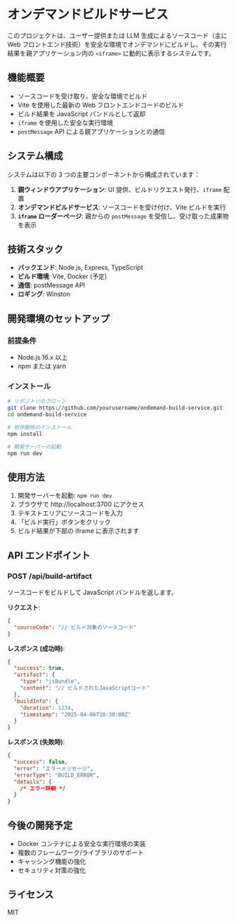 # オンデマンドビルドサービス

このプロジェクトは、ユーザー提供または LLM 生成によるソースコード（主に Web フロントエンド技術）を安全な環境でオンデマンドにビルドし、その実行結果を親アプリケーション内の `<iframe>` に動的に表示するシステムです。

## 機能概要

- ソースコードを受け取り、安全な環境でビルド
- Vite を使用した最新の Web フロントエンドコードのビルド
- ビルド結果を JavaScript バンドルとして返却
- `iframe` を使用した安全な実行環境
- `postMessage` API による親アプリケーションとの通信

## システム構成

システムは以下の 3 つの主要コンポーネントから構成されています：

1. **親ウィンドウアプリケーション**: UI 提供、ビルドリクエスト発行、`iframe` 配置
2. **オンデマンドビルドサービス**: ソースコードを受け付け、Vite ビルドを実行
3. **`iframe` ローダーページ**: 親からの `postMessage` を受信し、受け取った成果物を表示

## 技術スタック

- **バックエンド**: Node.js, Express, TypeScript
- **ビルド環境**: Vite, Docker (予定)
- **通信**: postMessage API
- **ロギング**: Winston

## 開発環境のセットアップ

### 前提条件

- Node.js 16.x 以上
- npm または yarn

### インストール

```bash
# リポジトリのクローン
git clone https://github.com/yourusername/ondemand-build-service.git
cd ondemand-build-service

# 依存関係のインストール
npm install

# 開発サーバーの起動
npm run dev
```

## 使用方法

1. 開発サーバーを起動: `npm run dev`
2. ブラウザで http://localhost:3700 にアクセス
3. テキストエリアにソースコードを入力
4. 「ビルド実行」ボタンをクリック
5. ビルド結果が下部の iframe に表示されます

## API エンドポイント

### POST /api/build-artifact

ソースコードをビルドして JavaScript バンドルを返します。

**リクエスト**:

```json
{
  "sourceCode": "// ビルド対象のソースコード"
}
```

**レスポンス (成功時)**:

```json
{
  "success": true,
  "artifact": {
    "type": "jsBundle",
    "content": "// ビルドされたJavaScriptコード"
  },
  "buildInfo": {
    "duration": 1234,
    "timestamp": "2025-04-06T10:30:00Z"
  }
}
```

**レスポンス (失敗時)**:

```json
{
  "success": false,
  "error": "エラーメッセージ",
  "errorType": "BUILD_ERROR",
  "details": {
    /* エラー詳細 */
  }
}
```

## 今後の開発予定

- Docker コンテナによる安全な実行環境の実装
- 複数のフレームワーク/ライブラリのサポート
- キャッシング機能の強化
- セキュリティ対策の強化

## ライセンス

MIT
